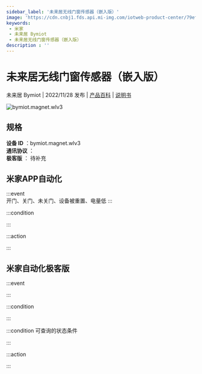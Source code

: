 ```yaml
---
sidebar_label: '未来居无线门窗传感器（嵌入版）'
image: 'https://cdn.cnbj1.fds.api.mi-img.com/iotweb-product-center/79efef1144eb8ddff33f5aedefcd53a6_1665374756066.png?GalaxyAccessKeyId=AKVGLQWBOVIRQ3XLEW&Expires=9223372036854775807&Signature=orrOZ934HE1yavIlcrH9yTQV+e0='
keywords: 
 - 米家
 - 未来居 Bymiot
 - 未来居无线门窗传感器（嵌入版）
description : ''
---
```

# 未来居无线门窗传感器（嵌入版）

未来居 Bymiot | 2022/11/28 发布 | [产品百科](https://home.mi.com/webapp/content/baike/product/index.html?model=bymiot.magnet.wlv3/) | [说明书](https://home.mi.com/views/introduction.html?model=bymiot.magnet.wlv3&region=cn)

![bymiot.magnet.wlv3](https://cdn.cnbj1.fds.api.mi-img.com/iotweb-product-center/79efef1144eb8ddff33f5aedefcd53a6_1665374756066.png?GalaxyAccessKeyId=AKVGLQWBOVIRQ3XLEW&Expires=9223372036854775807&Signature=orrOZ934HE1yavIlcrH9yTQV+e0=)

## 规格  
> 
**设备 ID** ：bymiot.magnet.wlv3  
**通讯协议** ：  
**极客版**  ： 待补充 


## 米家APP自动化  

:::event  
开门、关门、未关门、设备被重置、电量低
:::

:::condition  

:::

:::action   

:::

## 米家自动化极客版  

:::event  

:::

:::condition  

:::

:::condition 可查询的状态条件  

:::

:::action  

:::

        
